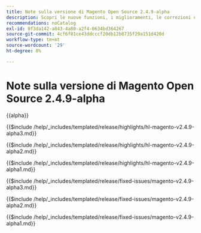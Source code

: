 ```yaml
---
title: Note sulla versione di Magento Open Source 2.4.9-alpha
description: Scopri le nuove funzioni, i miglioramenti, le correzioni di bug e i problemi noti nella versione Magento Open Source 2.4.9-alpha.
recommendations: noCatalog
exl-id: 0f3da142-a843-4a80-a2f4-0634bd364267
source-git-commit: 4cf6f81ce43ddcccf20db12b8735f29a151d420d
workflow-type: tm+mt
source-wordcount: '29'
ht-degree: 0%

---
```



# Note sulla versione di Magento Open Source 2.4.9-alpha

{{alpha}}

<!-- Highlights in v2.4.9-alpha3 -->

{{$include /help/_includes/templated/release/highlights/hl-magento-v2.4.9-alpha3.md}}

<!-- Highlights in v2.4.9-alpha2 -->

{{$include /help/_includes/templated/release/highlights/hl-magento-v2.4.9-alpha2.md}}

<!-- Highlights in v2.4.9-alpha1 -->

{{$include /help/_includes/templated/release/highlights/hl-magento-v2.4.9-alpha1.md}}

<!-- Fixed issues in v2.4.9-alpha3 -->

{{$include /help/_includes/templated/release/fixed-issues/magento-v2.4.9-alpha3.md}}

<!-- Fixed issues in v2.4.9-alpha2 -->

{{$include /help/_includes/templated/release/fixed-issues/magento-v2.4.9-alpha2.md}}

<!-- Fixed issues in v2.4.9-alpha1 -->

{{$include /help/_includes/templated/release/fixed-issues/magento-v2.4.9-alpha1.md}}

<!-- Last updated from includes: 2025-10-20 12:59:11 -->
